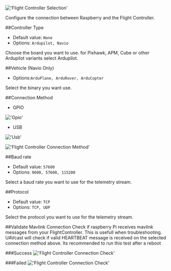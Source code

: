 !['Flight Controller Selection'](/images/pages/Flight-Controller/fc-type.jpg)

Configure the connection between Raspberry and the Flight Controller.

##Controller Type
* Default value: `None`
* Options: `Ardupilot, Navio`

Choose the board you want to use. for Pixhawk, APM, Cube or other Ardupilot variants select Ardupilot.


##Vehicle (Navio Only)
* Options:`ArduPlane, ArduRover, ArduCopter `

Select the binary you want use.


##Connection Method

* GPIO

!['Gpio'](/images/pages/Flight-Controller/rpi.jpg)

* USB

!['Usb'](/images/pages/Flight-Controller/rpi-usb.jpg)

!['Flight Controller Connection Method'](/images/pages/Flight-Controller/fcmethod.png)

##Baud rate
* Default value: `57600`
* Options: `9600, 57600, 115200`

Select a baud rate you want to use for the telemetry stream.


##Protocol
* Default value: `TCP`
* Options: `TCP, UDP`

Select the protocol you want to use for the telemetry stream.

##Validate Mavlink Connection
Check if raspberry Pi receives mavlink messages from your FlightController. This is usefull when troubleshooting. UAVcast will check if valid HEARTBEAT message is received on the selected connection method above.
Its recommended to run this test after a reboot

###Success
!['Flight Controller Connection Check'](/images/pages/Flight-Controller/fc_check_success.jpg)

###Failed
!['Flight Controller Connection Check'](/images/pages/Flight-Controller/fc_check_failed.jpg)